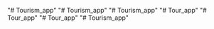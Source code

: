 "# Tourism_app" 
"# Tourism_app" 
"# Tourism_app" 
"# Tour_app" 
"# Tour_app" 
"# Tour_app" 
"# Tourism_app" 
